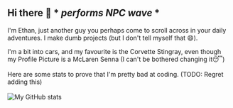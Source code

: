 ## Hi there 👋 * *performs NPC wave* *
I'm Ethan, just another guy you perhaps come to scroll across in your daily adventures.
I make dumb projects (but I don't tell myself that 😄).<br>

I'm a bit into cars, and my favourite is the Corvette Stingray, even though my Profile Picture is a McLaren Senna (I can't be bothered changing it😴)<br><br>
Here are some stats to prove that I'm pretty bad at coding. (TODO: Regret adding this)<br><br>
![My GitHub stats](https://github-readme-stats.vercel.app/api?username=frogtheastronaut&show_icons=true&bg_color=00000000)

<!--
**frogtheastronaut/frogtheastronaut** is a ✨ _special_ ✨ repository because its `README.md` (this file) appears on your GitHub profile.

Here are some ideas to get you started:

- 🔭 I’m currently working on ...
- 🌱 I’m currently learning ...
- 👯 I’m looking to collaborate on ...
- 🤔 I’m looking for help with ...
- 💬 Ask me about ...
- 📫 How to reach me: ...
- 😄 Pronouns: ...
- ⚡ Fun fact: ...
-->
